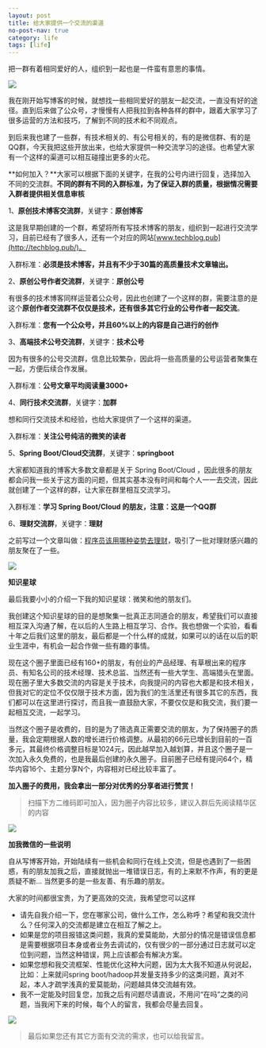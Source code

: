 ```yaml
---
layout: post
title: 给大家提供一个交流的渠道
no-post-nav: true
category: life
tags: [life]
---
```


把一群有着相同爱好的人，组织到一起也是一件蛮有意思的事情。

![](http://www.mooooc.com/assets/images/2018/life/chat1.jpeg)

我在刚开始写博客的时候，就想找一些相同爱好的朋友一起交流，一直没有好的途径。直到后来做了公众号，才慢慢有人把我拉到各种各样的群中，跟着大家学习了很多运营的方法和技巧，了解到不同的技术和不同观点。

到后来我也建了一些群，有技术相关的、有公号相关的，有的是微信群、有的是QQ群，今天我把这些开放出来，也给大家提供一种交流学习的途径。也希望大家有一个这样的渠道可以相互碰撞出更多的火花。


**如何加入？**大家可以根据下面的关键字，在我的公号内进行回复，选择加入不同的交流群。**不同的群有不同的入群标准，为了保证入群的质量，根据情况需要入群者提供相关信息审核**

1、**原创技术博客交流群**，关键字：**原创博客** 

这是我早期创建的一个群，希望将所有写技术博客的朋友，组织到一起进行交流学习，目前已经有了很多人，还有一个对应的网站[www.techblog.pub](http://techblog.pub/)。

入群标准：**必须是技术博客，并且有不少于30篇的高质量技术文章输出。**

2、**原创公号作者交流群**，关键字：**原创公号** 

有很多的技术博客同样运营着公众号，因此也创建了一个这样的群，需要注意的是这个**原创作者交流群不仅仅是技术，还有很多其它行业的公号作者一起交流**。

入群标准：**您有一个公众号，并且60%以上的内容是自己进行的创作**

3、**高端技术公号交流群**，关键字：**技术公号**

因为有很多的公号交流群，信息比较繁杂，因此将一些高质量的公号运营者聚集在一起，方便后续合作发展。

入群标准：**公号文章平均阅读量3000+**

4、**同行技术交流群**，关键字：**加群**

想和同行交流技术和经验，也给大家提供了一个这样的渠道。

入群标准：**关注公号纯洁的微笑的读者**

5、**Spring Boot/Cloud交流群**，关键字：**springboot**

大家都知道我的博客大多数文章都是关于 Spring Boot/Cloud ，因此很多的朋友都会问我一些关于这方面的问题，但其实基本没有时间和每个人一一去交流，因此就创建了一个这样的群，让大家在群里相互交流学习。

入群标准：**学习 Spring Boot/Cloud 的朋友，注意：这是一个QQ群**

6、**理财交流群**，关键字：**理财**

之前写过一个文章叫做：[程序员该用哪种姿势去理财](http://www.ityouknow.com/life/2016/05/08/%E7%A8%8B%E5%BA%8F%E5%91%98%E8%AF%A5%E7%94%A8%E5%93%AA%E7%A7%8D%E5%A7%BF%E5%8A%BF%E6%9D%A5%E7%90%86%E8%B4%A2.html)，吸引了一批对理财感兴趣的朋友聚在了一些。

![](http://www.mooooc.com/assets/images/2018/life/chat2.jpeg)


**知识星球**

最后我要小小的介绍一下我的知识星球：微笑和他的朋友们。

我创建这个知识星球的目的是想聚集一批真正志同道合的朋友，希望我们可以直接相互深入沟通了解，在以后的人生路上相互学习、合作。我也想做一个实验，看看十年之后我们这里的朋友，最后都是一个什么样的成就，如果可以的话在以后的职业生涯中，有机会一起合作做一些有趣的事情。

现在这个圈子里面已经有160+的朋友，有创业的产品经理、有草根出来的程序员、有知名公司的技术经理、技术总监、当然还有一些大学生、高端猎头在里面。现在圈子里大多数交流的内容是关于技术，向我提问的内容也大都是和技术相关，但我对它的定位不仅仅限于技术方面，因为我们的生活里还有很多其它的东西，我们都可以在这里进行探讨，而且我一直鼓励大家，不要仅仅是和我交流，我们要一起相互交流，一起学习。

当然这个圈子是收费的，目的是为了筛选真正需要交流的朋友，为了保持圈子的质量，我会定期根据人数的增长进行价格调整。从最初的66元已增长到目前的一百多元，其最终价格调整目标是1024元，因此越早加入越划算，并且这个圈子是一次加入永久免费的，也是我最后创建的永久圈子。目前圈子已经有提问64个，精华内容16个、主题分享N个，内容相对已经比较丰富了。

**加入圈子的费用，我会拿出一部分对优秀的分享者进行赞赏！**

> 扫描下方二维码即可加入，因为圈子内容比较多，建议入群后先阅读精华区的内容

![](http://www.mooooc.com/assets/images/2018/life/xingqiu.jpeg)


**加我微信的一些说明**

自从写博客开始，开始陆续有一些机会和同行在线上交流，但是也遇到了一些困惑，有的朋友加我之后，直接就抛出一堆错误日志，有的上来默不作声，有的更是质疑不断... 当然更多的是一些友善、有乐趣的朋友。

大家的时间都很宝贵，为了更高效的交流，我希望您可以这样

- 请先自我介绍一下，您在哪家公司，做什么工作，怎么称呼？希望和我交流什么？任何深入的交流都是建立在相互了解之上。
- 如果是您的项目报错这类问题，我真的爱莫能助，大部分的情况是错误信息都是需要根据项目本身或者业务去调试的，仅有很少的一部分通过日志就可以定位到问题，当然这种错误，网上应该都会有解决方案。
- 如果您想和我交流框架、性能优化这种大问题，因为太大我不知道从何说起，比如：上来就问spring boot/hadoop并发量支持多少的这类问题，真对不起，本人才疏学浅真的爱莫能助，问题越具体交流越有效。
- 我不一定能及时回复您，加我之后有问题尽请直说，不用问“在吗”之类的问题，当我闲下来的时候，每个人的留言，我都会尽量去回复。

![](http://www.mooooc.com/assets/images/2018/life/chat3.jpeg)


> 最后如果您还有其它方面有交流的需求，也可以给我留言。


